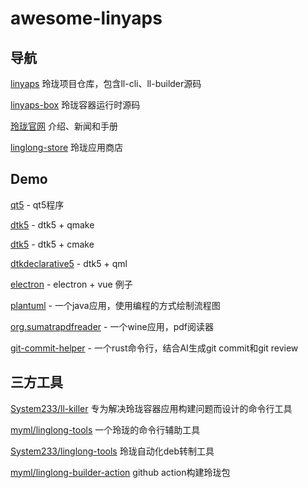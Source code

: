 # awesome-linyaps

## 导航

[linyaps](https://github.com/OpenAtom-Linyaps/linyaps) 玲珑项目仓库，包含ll-cli、ll-builder源码

[linyaps-box](https://github.com/OpenAtom-Linyaps/linyaps-box) 玲珑容器运行时源码

[玲珑官网](https://linyaps.org.cn) 介绍、新闻和手册

[linglong-store](https://store.linyaps.org.cn) 玲珑应用商店

## Demo

[qt5](https://github.com/linglongdev/cn.org.linyaps.demo.qt5) - qt5程序

[dtk5](https://github.com/linglongdev/cn.org.linyaps.demo.dtk5.qmake) - dtk5 + qmake

[dtk5](https://github.com/linglongdev/cn.org.linyaps.demo.dtk5.cmake) - dtk5 + cmake

[dtkdeclarative5](https://github.com/linglongdev/cn.org.linyaps.demo.dtkdeclarative5) - dtk5 + qml

[electron](https://github.com/myml/electron-vue-linyaps-app) - electron + vue 例子

[plantuml](https://github.com/linglongdev/com.plantuml.gpl) - 一个java应用，使用编程的方式绘制流程图

[org.sumatrapdfreader](https://github.com/linglongdev/org.sumatrapdfreader) - 一个wine应用，pdf阅读器

[git-commit-helper](https://github.com/linglongdev/git-commit-helper) - 一个rust命令行，结合AI生成git commit和git review

## 三方工具

[System233/ll-killer](https://github.com/System233/ll-killer-go) 专为解决玲珑容器应用构建问题而设计的命令行工具

[myml/linglong-tools](https://github.com/myml/linglong-tools) 一个玲珑的命令行辅助工具

[System233/linglong-tools](https://github.com/System233/linglong-tools) 玲珑自动化deb转制工具 

[myml/linglong-builder-action](https://github.com/myml/linglong-builder-action) github action构建玲珑包

